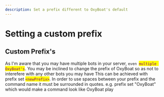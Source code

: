 ```yaml
---
description: Set a prefix different to OxyBoat's default
---
```


# Setting a custom prefix

## Custom Prefix's

As I'm aware that you may have multiple bots in your server, `even `<mark style="color:purple;">`multiple OxyBoat's`</mark>. You may be inclined to change the prefix of OxyBoat so as not to interefere with any other bots you may have This can be achieved with prefix set <mark style="color:purple;">`<newPrefix>`</mark>. In order to use spaces between your prefix and the command name it must be surrounded in quotes. e.g. prefix set "OxyBoat" which would make a command look like OxyBoat play
